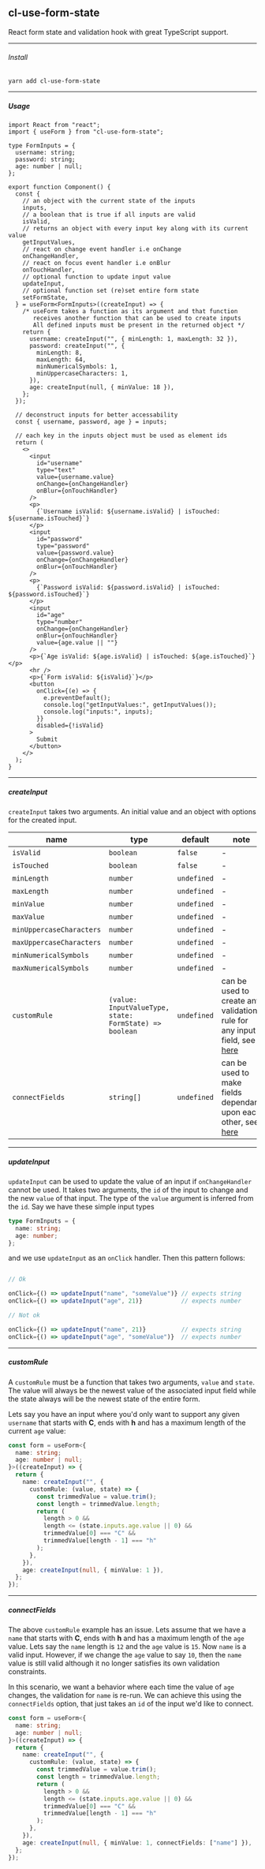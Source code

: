 ## cl-use-form-state

React form state and validation hook with great TypeScript support.

---

###### Install

`yarn add cl-use-form-state`

---

##### Usage

```tsx
import React from "react";
import { useForm } from "cl-use-form-state";

type FormInputs = {
  username: string;
  password: string;
  age: number | null;
};

export function Component() {
  const {
    // an object with the current state of the inputs
    inputs,
    // a boolean that is true if all inputs are valid
    isValid,
    // returns an object with every input key along with its current value
    getInputValues,
    // react on change event handler i.e onChange
    onChangeHandler,
    // react on focus event handler i.e onBlur
    onTouchHandler,
    // optional function to update input value
    updateInput,
    // optional function set (re)set entire form state
    setFormState,
  } = useForm<FormInputs>((createInput) => {
    /* useForm takes a function as its argument and that function
       receives another function that can be used to create inputs 
       All defined inputs must be present in the returned object */
    return {
      username: createInput("", { minLength: 1, maxLength: 32 }),
      password: createInput("", {
        minLength: 8,
        maxLength: 64,
        minNumericalSymbols: 1,
        minUppercaseCharacters: 1,
      }),
      age: createInput(null, { minValue: 18 }),
    };
  });

  // deconstruct inputs for better accessability
  const { username, password, age } = inputs;

  // each key in the inputs object must be used as element ids
  return (
    <>
      <input
        id="username"
        type="text"
        value={username.value}
        onChange={onChangeHandler}
        onBlur={onTouchHandler}
      />
      <p>
        {`Username isValid: ${username.isValid} | isTouched: ${username.isTouched}`}
      </p>
      <input
        id="password"
        type="password"
        value={password.value}
        onChange={onChangeHandler}
        onBlur={onTouchHandler}
      />
      <p>
        {`Password isValid: ${password.isValid} | isTouched: ${password.isTouched}`}
      </p>
      <input
        id="age"
        type="number"
        onChange={onChangeHandler}
        onBlur={onTouchHandler}
        value={age.value || ""}
      />
      <p>{`Age isValid: ${age.isValid} | isTouched: ${age.isTouched}`}</p>
      <hr />
      <p>{`Form isValid: ${isValid}`}</p>
      <button
        onClick={(e) => {
          e.preventDefault();
          console.log("getInputValues:", getInputValues());
          console.log("inputs:", inputs);
        }}
        disabled={!isValid}
      >
        Submit
      </button>
    </>
  );
}
```

---

##### createInput

`createInput` takes two arguments. An initial value and an object with options for the created input.

| name                     | type                                                   | default     | note                                                                                                                                |
| ------------------------ | ------------------------------------------------------ | ----------- | ----------------------------------------------------------------------------------------------------------------------------------- |
| `isValid`                | `boolean`                                              | `false`     | -                                                                                                                                   |
| `isTouched`              | `boolean`                                              | `false`     | -                                                                                                                                   |
| `minLength`              | `number`                                               | `undefined` | -                                                                                                                                   |
| `maxLength`              | `number`                                               | `undefined` | -                                                                                                                                   |
| `minValue`               | `number`                                               | `undefined` | -                                                                                                                                   |
| `maxValue`               | `number`                                               | `undefined` | -                                                                                                                                   |
| `minUppercaseCharacters` | `number`                                               | `undefined` | -                                                                                                                                   |
| `maxUppercaseCharacters` | `number`                                               | `undefined` | -                                                                                                                                   |
| `minNumericalSymbols`    | `number`                                               | `undefined` | -                                                                                                                                   |
| `maxNumericalSymbols`    | `number`                                               | `undefined` | -                                                                                                                                   |
| `customRule`             | `(value: InputValueType, state: FormState) => boolean` | `undefined` | can be used to create any validation rule for any input field, see [here](https://github.com/Lindeneg/cl-use-form-state#customrule) |
| `connectFields`          | `string[]`                                             | `undefined` | can be used to make fields dependant upon each other, see [here](https://github.com/Lindeneg/cl-use-form-state#connectfields)       |

---

##### updateInput

`updateInput` can be used to update the value of an input if `onChangeHandler` cannot be used.
It takes two arguments, the `id` of the input to change and the new `value` of that input.
The type of the `value` argument is inferred from the `id`. Say we have these simple input types

```ts
type FormInputs = {
  name: string;
  age: number;
};
```

and we use `updateInput` as an `onClick` handler. Then this pattern follows:

```ts

// Ok

onClick={() => updateInput("name", "someValue")} // expects string
onClick={() => updateInput("age", 21)}           // expects number

// Not ok

onClick={() => updateInput("name", 21)}          // expects string
onClick={() => updateInput("age", "someValue")}  // expects number
```

---

##### customRule

A `customRule` must be a function that takes two arguments, `value` and `state`. The value will always be the newest value of the associated input field while the state always will be the newest state of the entire form.

Lets say you have an input where you'd only want to support any given `username` that starts with **C**, ends with **h** and has a maximum length of the current `age` value:

```ts
const form = useForm<{
  name: string;
  age: number | null;
}>((createInput) => {
  return {
    name: createInput("", {
      customRule: (value, state) => {
        const trimmedValue = value.trim();
        const length = trimmedValue.length;
        return (
          length > 0 &&
          length <= (state.inputs.age.value || 0) &&
          trimmedValue[0] === "C" &&
          trimmedValue[length - 1] === "h"
        );
      },
    }),
    age: createInput(null, { minValue: 1 }),
  };
});
```

---

##### connectFields

The above `customRule` example has an issue. Lets assume that we have a `name` that starts with **C**, ends with **h** and has a maximum length of the `age` value. Lets say the `name` length is `12` and the `age` value is `15`. Now `name` is a valid input. However, if we change the `age` value to say `10`, then the `name` value is still valid although it no longer satisfies its own validation constraints.

In this scenario, we want a behavior where each time the value of `age` changes, the validation for `name` is re-run. We can achieve this using the `connectFields` option, that just takes an `id` of the input we'd like to connect.

```ts
const form = useForm<{
  name: string;
  age: number | null;
}>((createInput) => {
  return {
    name: createInput("", {
      customRule: (value, state) => {
        const trimmedValue = value.trim();
        const length = trimmedValue.length;
        return (
          length > 0 &&
          length <= (state.inputs.age.value || 0) &&
          trimmedValue[0] === "C" &&
          trimmedValue[length - 1] === "h"
        );
      },
    }),
    age: createInput(null, { minValue: 1, connectFields: ["name"] }),
  };
});
```
